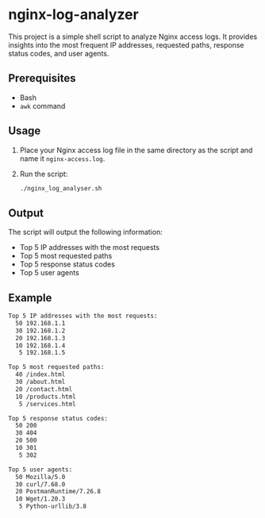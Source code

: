# nginx-log-analyzer

This project is a simple shell script to analyze Nginx access logs. It provides insights into the most frequent IP addresses, requested paths, response status codes, and user agents.

## Prerequisites

- Bash
- `awk` command

## Usage

1. Place your Nginx access log file in the same directory as the script and name it `nginx-access.log`.
2. Run the script:

    ```sh
    ./nginx_log_analyser.sh
    ```

## Output

The script will output the following information:

- Top 5 IP addresses with the most requests
- Top 5 most requested paths
- Top 5 response status codes
- Top 5 user agents

## Example

```sh
Top 5 IP addresses with the most requests:
  50 192.168.1.1
  30 192.168.1.2
  20 192.168.1.3
  10 192.168.1.4
   5 192.168.1.5

Top 5 most requested paths:
  40 /index.html
  30 /about.html
  20 /contact.html
  10 /products.html
   5 /services.html

Top 5 response status codes:
  50 200
  30 404
  20 500
  10 301
   5 302

Top 5 user agents:
  50 Mozilla/5.0
  30 curl/7.68.0
  20 PostmanRuntime/7.26.8
  10 Wget/1.20.3
   5 Python-urllib/3.8

